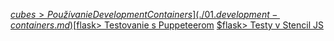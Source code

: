 [$cubes> Používanie Development Containers](./01.development-containers.md)
[$flask> Testovanie s Puppeteerom](./02.puppeteer.md)
[$flask> Testy v Stencil JS](./03.testing-stencil.md)